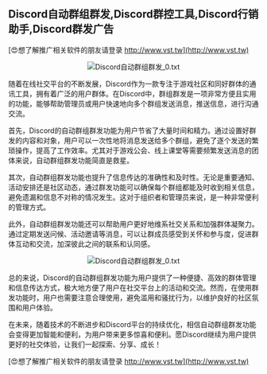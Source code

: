## **Discord自动群组群发,Discord群控工具,Discord行销助手,Discord群发广告**

[😍想了解推广相关软件的朋友请登录 http://www.vst.tw](http://www.vst.tw)

 <center><img src="https://vst.tw/MP4/tuiguang/png/8.png" alt="Discord自动群组群发_0.txt"></center>

随着在线社交平台的不断发展，Discord作为一款专注于游戏社区和同好群体的通讯工具，拥有着广泛的用户群体。在Discord中，群组群发是一项非常方便且实用的功能，能够帮助管理员或用户快速地向多个群组发送消息，推送信息，进行沟通交流。

首先，Discord的自动群组群发功能为用户节省了大量时间和精力。通过设置好群发的内容和对象，用户可以一次性地将消息发送给多个群组，避免了逐个发送的繁琐操作，提高了工作效率。尤其对于游戏公会、线上课堂等需要频繁发送消息的团体来说，自动群组群发功能简直是救星。

其次，自动群组群发功能也提升了信息传达的准确性和及时性。无论是重要通知、活动安排还是社区动态，通过群发功能可以确保每个群组都能及时收到相关信息，避免遗漏和信息不对称的情况发生。这对于组织者和管理员来说，是一种非常便利的管理方式。

此外，自动群组群发功能还可以帮助用户更好地维系社交关系和加强群体凝聚力。通过定期发送问候、活动邀请等消息，可以让群成员感受到关怀和参与度，促进群体互动和交流，加深彼此之间的联系和认同感。

 <center><img src="https://vst.tw/MP4/tuiguang/png/3.png" alt="Discord自动群组群发_0.txt"></center>

总的来说，Discord的自动群组群发功能为用户提供了一种便捷、高效的群体管理和信息传达方式，极大地方便了用户在社交平台上的活动和交流。然而，在使用群发功能时，用户也需要注意合理使用，避免滥用和骚扰行为，以维护良好的社区氛围和用户体验。

在未来，随着技术的不断进步和Discord平台的持续优化，相信自动群组群发功能会变得更加智能和便利，为用户带来更多惊喜和便利。愿Discord继续为用户提供更好的社交体验，让我们一起探索、分享、成长！

[😍想了解推广相关软件的朋友请登录 http://www.vst.tw](http://www.vst.tw)



